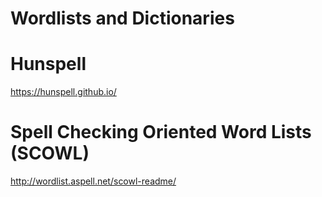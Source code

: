 # Wordlists and Dictionaries

# Hunspell
<https://hunspell.github.io/>

# Spell Checking Oriented Word Lists (SCOWL)
<http://wordlist.aspell.net/scowl-readme/>


